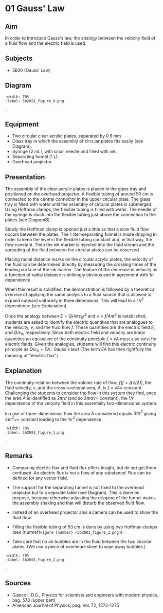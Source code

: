 # 01 Gauss' Law 
  
## Aim   
 In order to introduce Gauss's law, the analogy between the velocity field of a fluid flow and the electric field is used.    
  
## Subjects   
* 5B20 (Gauss' Law)   

## Diagram
   
```{figure} figures/figure_0.png
:width: 70%  
:label: 5b2001_figure_0.png  

. 
```

## Equipment
- Two circular clear acrylic plates, separated by $0.5 \mathrm{~mm}$
- Glass tray in which the assembly of circular plates fits easily (see Diagram).
- Syringe $(2 \mathrm{~mL})$, with small needle and filled with ink.
- Separating funnel $(1 \mathrm{~L})$.
- Overhead projector.
    
  
## Presentation   
The assembly of the clear acrylic plates is placed in the glass tray and positioned on the overhead projector. A flexible tubing of around $50 \mathrm{~cm}$ is connected to the central connector in the upper circular plate. The glass tray is filled with water until the assembly of circular plates is submerged. Using Hoffman clamps, the flexible tubing is filled with water. The needle of the syringe is stuck into the flexible tubing just above the connection to the plates (see DiagramB).

Slowly the Hoffman clamp is opened just a little so that a slow fluid flow occurs between the plates. The 1 liter-separating funnel is made dripping in order to keep the level in the flexible tubing constant and, in that way, the flow constant. Then the ink marker is injected into the fluid stream and the spreading of the fluid between the circular plates can be observed.

Placing radial distance marks on the circular acrylic plates, the velocity of the fluid can be determined directly by measuring the crossing times of the leading surface of the ink marker. The feature of the decrease in velocity as a function of radial distance is strikingly obvious and in agreement with $1 / r$ dependence.

When this result is solidified, the demonstration is followed by a theoretical exercise of applying the same analysis to a fluid source that is allowed to expand outward uniformly in three dimensions. This will lead to a $1 /r^{2}$ dependence (see Explanation).

Once the analogy between $E=Q / 4 \pi \varepsilon_{0} t^{2}$ and $v=f / 4 \pi t^{2}$ is established, students are asked to identify the electric quantities that are analogues to the velocity, $v$, and the fluid flow $f$. These quantities are the electric field $E$, and $Q / \varepsilon_{0}$, respectively. Since both electric field and velocity are linear quantities an equivalent of the continuity principle $f=v A$ must also exist for electric fields. Given the analogies, students will find this electric continuity principle as $Q / \varepsilon_{0}=E A$ : Gauss's law! (The term $E A$ has then rightfully the meaning of "electric flux")
  
## Explanation   
The continuity-relation between the volume rate of flow, $f(f=\Delta V / \Delta t)$, the fluid velocity, $v$, and the cross-sectional area, $A$, is $f=v A=$ constant. Challenging the students to consider the flow in this system they find, once the area $A$ is identified as $2 \pi r d$ (and so $2 \pi r d v=$ constant), the $1 / r$ dependence of the velocity field in this essentially two-dimensional system.

In case of three-dimensional flow the area $A$ considered equals $4 \pi r^{2}$ giving $4 \pi r^{2} v=$ constant leading to the $1 / r^{2}$ dependence.

```{figure} figures/figure_1.png
:width: 70%  
:label: 5b2001_figure_1.png  

. 
```
  
## Remarks   
- Comparing electric flux and fluid flux offers insight, but do not get them confused: An electric flux is not a flow of any substance! Flux can be defined for any vector field.

- The support for the separating funnel is not fixed to the overhead projector but to a separate table (see Diagram). This is done on purpose, because otherwise adjusting the dripping of the funnel makes the assembly shaking and that will disturb the observed fluid flow.
- Instead of an overhead projector also a camera can be used to show the fluid flow.
- Filling the flexible tubing of $50 \mathrm{~cm}$ is done by using two Hoffman clamps (see {numref}`Figure {number} <5b2001_figure_2.png>`).
- Take care that no air bubbles are in the fluid between the two circular plates. (We use a piece of overhead-sheet to wipe away bubbles.)

```{figure} figures/figure_2.png
:width: 70%  
:label: 5b2001_figure_2.png  

.
```
   
  
## Sources
 *  Giancoli, D.G., Physics for scientists and engineers with modern physics, pag. 578 (upper part) 
 *  American Journal of Physics, pag. Vol. 72, 1272-1275
  